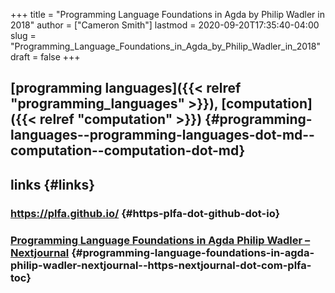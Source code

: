 +++
title = "Programming Language Foundations in Agda by Philip Wadler in 2018"
author = ["Cameron Smith"]
lastmod = 2020-09-20T17:35:40-04:00
slug = "Programming_Language_Foundations_in_Agda_by_Philip_Wadler_in_2018"
draft = false
+++

## [programming languages]({{< relref "programming_languages" >}}), [computation]({{< relref "computation" >}}) {#programming-languages--programming-languages-dot-md--computation--computation-dot-md}


## links {#links}


### <https://plfa.github.io/> {#https-plfa-dot-github-dot-io}


### [Programming Language Foundations in Agda Philip Wadler – Nextjournal](<https://nextjournal.com/plfa/ToC>) {#programming-language-foundations-in-agda-philip-wadler-nextjournal--https-nextjournal-dot-com-plfa-toc}
